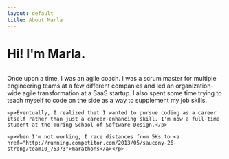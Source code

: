 ```yaml
---
layout: default
title: About Marla
---
```


<div class="post">
	<h1 class="pageTitle">Hi! I'm Marla.</h1>
	<img src="{{ '/assets/img/aspens.jpg' | prepend: site.baseurl }}" alt="">
	<p>Once upon a time, I was an agile coach. I was a scrum master for multiple engineering teams at a few different companies and led an organization-wide agile transformation at a SaaS startup. I also spent some time trying to teach myself to code on the side as a way to supplement my job skills. </p>

	<p>Eventually, I realized that I wanted to pursue coding as a career itself rather than just a career-enhancing skill. I'm now a full-time student at the Turing School of Software Design.</p>

	<p>When I'm not working, I race distances from 5Ks to <a href="http://running.competitor.com/2013/05/saucony-26-strong/team10_75373">marathons</a></p>

</div>
